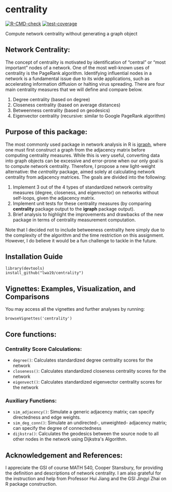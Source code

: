 # centrality

<!-- badges: start -->
[![R-CMD-check](https://github.com/lwa19/centrality/workflows/R-CMD-check/badge.svg)](https://github.com/lwa19/centrality/actions)
[![test-coverage](https://github.com/lwa19/centrality/actions/workflows/test-coverage.yaml/badge.svg)](https://github.com/lwa19/centrality/actions/workflows/test-coverage.yaml)
<!-- badges: end -->

Compute network centrality without generating a graph object


## Network Centrality: 

The concept of centrality is motivated by identification of “central” or “most important” nodes of a network. One of the most well-known uses of centrality is the PageRank algorithm. Identifying influential nodes in a network is a fundamental issue due to its wide applications, such as accelerating information diffusion or halting virus spreading. There are four main centrality measures that we will define and compare below.

1. Degree centrality (based on degree)
2. Closeness centrality (based on average distances)
3. Betweenness centrality (based on geodesics)
4. Eigenvector centrality (recursive: similar to Google PageRank algorithm)


## Purpose of this package: 

The most commonly used package in network analysis in R is [igraph](https://igraph.org/r/), where one must first construct a graph from the adjacency matrix before computing centrality measures. While this is very useful, converting data into graph objects can be excessive and error-prone when our only goal is to compute network centrality. Therefore, I propose a new light-weight alternative: the *centrality* package, aimed solely at calculating network centrality from adjacency matrices. The goals are divided into the following: 

1. Implement 3 out of the 4 types of standardized network centrality measures (degree, closeness, and eigenvector) on networks without self-loops, given the adjacency matrix. 
2. Implement unit tests for these centrality measures (by comparing **centrality** package output to the **igraph** package output). 
3. Brief analysis to highlight the improvements and drawbacks of the new package in terms of centrality measurement computation. 

Note that I decided not to include betweeness centrality here simply due to the complexity of the algorithm and the time restriction on this assignment. However, I do believe it would be a fun challenge to tackle in the future. 


## Installation Guide

```
library(devtools)
install_github("lwa19/centrality")
```

## Vignettes: Examples, Visualization, and Comparisons

You may access all the vignettes and further analyses by running: 

```
browseVignettes('centrality')
```

## Core functions: 

### Centrality Score Calculations: 
- `degree()`: Calculates standardized degree centrality scores for the network
- `closeness()`: Calculates standardized closeness centrality scores for the network
- `eigenvect()`: Calculates standardized eigenvector centrality scores for the network

### Auxiliary Functions:
-  `sim_adjacency()`: Simulate a generic adjacency matrix; can specify directedness and edge weights. 
-  `sim_deg_conn()`: Simulate an undirected-, unweighted- adjacency matrix; can specify the degree of connectedness
-  `dijkstra()`: Calculates the geodesics between the source node to all other nodes in the network using Dijkstra's Algorithm.

## Acknowledgement and References:

I appreciate the GSI of course MATH 540, Cooper Stansbury, for providing the definition and descriptions of network centrality. I am also grateful for the instruction and help from Professor Hui Jiang and the GSI Jingyi Zhai on R package construction. 

